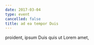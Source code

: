 ```yaml
---
date: 2017-03-04
type: event
cancelled: false
title: ad ea tempor Duis
---
```

proident, ipsum Duis quis ut Lorem amet,